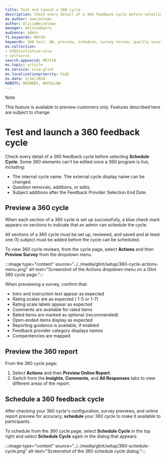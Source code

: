 ```yaml
---
title: Test and launch a 360 cycle
description: Check every detail of a 360 feedback cycle before selecting Schedule Cycle.
ms.author: aweixelman
author: AliciaWeixelman
manager: melissabarry
audience: admin
f1.keywords: NOCSH
keywords: 360 test, QA, preview, schedule, survey review, quality assurance
ms.collection:  
- m365initiative-viva
- selfserve 
search.appverid: MET150 
ms.topic: article
ms.service: viva-glint
ms.localizationpriority: high
ms.date: 5/24/2024
ROBOTS: NOINDEX, NOFOLLOW
---
```


> [!NOTE]
> This feature is available to preview customers only. Features described here are subject to change.

# Test and launch a 360 feedback cycle

Check every detail of a 360 feedback cycle before selecting **Schedule Cycle.** Some 360 elements can't be edited once a 360 program is live, including:

- The internal cycle name. The external cycle display name can be changed.
- Question removals, additions, or edits.
- Subject additions after the Feedback Provider Selection End Date.

## Preview a 360 cycle

When each section of a 360 cycle is set up successfully, a blue check mark appears on sections to indicate that an admin can schedule the cycle.  

All sections of a 360 cycle must be set up, reviewed, and saved and at least one (1) subject must be added before the cycle can be scheduled.

To view 360 cycle reviews, from the cycle page, select **Actions** and then **Preview Survey** from the dropdown menu.

:::image type="content" source="../../media/glint/setup/360-cycle-actions-menu.png" alt-text="Screenshot of the Actions dropdown menu on a Glint 360 cycle page.":::

When previewing a survey, confirm that:

- Intro and instruction text appear as expected
- Rating scales are as expected ( 1-5 or 1-7)
- Rating scale labels appear as expected
- Comments are available for rated items
- Rated items are marked as optional (recommended)
- Open-ended items display as expected
- Reporting guidance is available, if enabled
- Feedback provider category displays names
- Compentencies are mapped

## Preview the 360 report

From the 360 cycle page:

1. Select **Actions** and then **Preview Online Report**.
2. Switch from the **Insights**, **Comments**, and **All Responses** tabs to view different areas of the report.

## Schedule a 360 feedback cycle

After checking your 360 cycle's configuration, survey previews, and online report preview for accuracy, **schedule** your 360 cycle to make it available to participants.

To schedule from the 360 cycle page, select **Schedule Cycle** in the top right and select **Schedule Cycle** again in the dialog that appears:

:::image type="content" source="../../media/glint/setup/360-schedule-cycle.png" alt-text="Screenshot of the 360 schedule cycle dialog.":::
